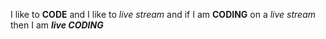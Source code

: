  I like to **CODE** and I like to _live stream_ and if I am __CODING__ on a *live stream* then I am __*live CODING*__
